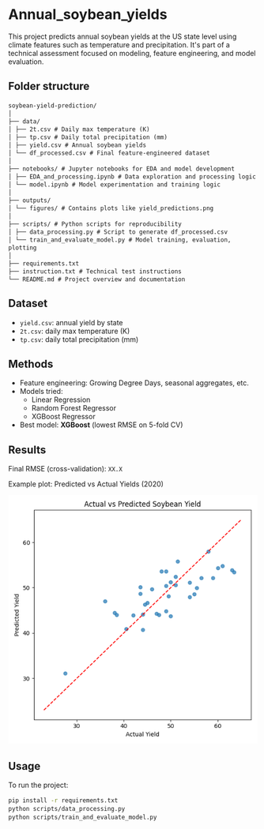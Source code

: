 # Annual_soybean_yields

This project predicts annual soybean yields at the US state level using climate features such as temperature and precipitation. It's part of a technical assessment focused on modeling, feature engineering, and model evaluation.

## Folder structure

```plaintext
soybean-yield-prediction/
│
├── data/
│ ├── 2t.csv # Daily max temperature (K)
│ ├── tp.csv # Daily total precipitation (mm)
│ ├── yield.csv # Annual soybean yields
│ └── df_processed.csv # Final feature-engineered dataset
│
├── notebooks/ # Jupyter notebooks for EDA and model development
│ ├── EDA_and_processing.ipynb # Data exploration and processing logic
│ └── model.ipynb # Model experimentation and training logic
│
├── outputs/
│ └── figures/ # Contains plots like yield_predictions.png
│
├── scripts/ # Python scripts for reproducibility
│ ├── data_processing.py # Script to generate df_processed.csv
│ └── train_and_evaluate_model.py # Model training, evaluation, plotting
│
├── requirements.txt
├── instruction.txt # Technical test instructions
└── README.md # Project overview and documentation
```

## Dataset

- `yield.csv`: annual yield by state
- `2t.csv`: daily max temperature (K)
- `tp.csv`: daily total precipitation (mm)

## Methods

- Feature engineering: Growing Degree Days, seasonal aggregates, etc.
- Models tried:
  - Linear Regression
  - Random Forest Regressor
  - XGBoost Regressor
- Best model: **XGBoost** (lowest RMSE on 5-fold CV)

## Results

Final RMSE (cross-validation): `XX.X`

Example plot: Predicted vs Actual Yields (2020)

![prediction_plot](outputs/figures/yield_predictions.png)

## Usage

To run the project:

```bash
pip install -r requirements.txt
python scripts/data_processing.py
python scripts/train_and_evaluate_model.py
```
